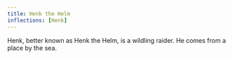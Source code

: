 ```yaml
---
title: Henk the Helm
inflections: [Henk]
---
```


Henk, better known as Henk the Helm, is a wildling raider. He comes from a place by the sea.



